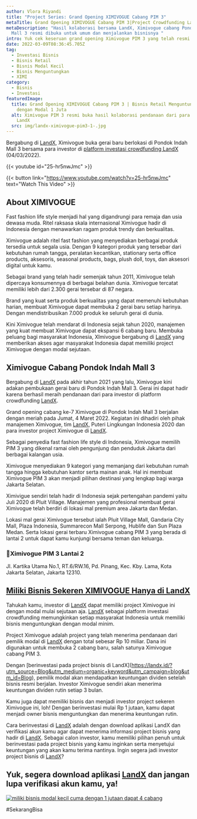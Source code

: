 ```yaml
---
author: Vlora Riyandi
title: "Project Series: Grand Opening XIMIVOGUE Cabang PIM 3"
metaTitle: Grand Opening XIMIVOGUE Cabang PIM 3|Project Crowdfunding LandX
metaDescription: "Hasil kolaborasi bersama LandX, Ximivogue cabang Pondok Indah
  Mall 3 resmi dibuka untuk umum dan menjalankan bisnisnya "
intro: Yuk cek keseruan grand opening Ximivogue PIM 3 yang telah resmi beroperasi.
date: 2022-03-09T08:36:45.705Z
tag:
  - Investasi Bisnis
  - Bisnis Retail
  - Bisnis Modal Kecil
  - Bisnis Menguntungkan
  - XIMI
category:
  - Bisnis
  - Investasi
featuredImage:
  title: Grand Opening XIMIVOGUE Cabang PIM 3 | Bisnis Retail Menguntungkan Cuma
    dengan Modal 1 Juta
  alt: Ximivogue PIM 3 resmi buka hasil kolaborasi pendanaan dari para investor
    LandX
  src: img/landx-ximivogue-pim3-1-.jpg
---
```

Bergabung di [LandX](https://landx.id/), Ximivogue buka gerai baru berlokasi di Pondok Indah Mall 3 bersama para investor di [platform investasi crowdfunding LandX](https://landx.id/) (04/03/2022).

{{< youtube id="25-hr5nwJmc" >}}

{{< button link="https://www.youtube.com/watch?v=25-hr5nwJmc" text="Watch This Video" >}}

## About XIMIVOGUE

Fast fashion life style menjadi hal yang digandrungi para remaja dan usia dewasa muda. Ritel raksasa skala internasional Ximivogue hadir di Indonesia dengan menawarkan ragam produk trendy dan berkualitas.

Ximivogue adalah ritel fast fashion yang menyediakan berbagai produk tersedia untuk segala usia. Dengan 9 kategori produk yang tersebar dari kebutuhan rumah tangga, peralatan kecantikan, stationary serta office products, aksesoris, seasonal products, bags, plush doll, toys, dan aksesori digital untuk kamu.

Sebagai brand yang telah hadir semenjak tahun 2011, Ximivogue telah dipercaya konsumennya di berbagai belahan dunia. Ximivogue tercatat memiliki lebih dari 2.300 gerai tersebar di 87 negara.

Brand yang kuat serta produk berkualitas yang dapat memenuhi kebutuhan harian, membuat Ximivogue dapat membuka 2 gerai baru setiap harinya. Dengan mendistribusikan 7.000 produk ke seluruh gerai di dunia.

Kini Ximivogue telah mendarat di Indonesia sejak tahun 2020, manajemen yang kuat membuat Ximivogue dapat ekspansi 6 cabang baru. Membuka peluang bagi masyarakat Indonesia, XImivogue bergabung di [LandX](https://landx.id/) yang memberikan akses agar masyarakat Indonesia dapat memiliki project Ximivogue dengan modal sejutaan.

## Ximivogue Cabang Pondok Indah Mall 3

Bergabung di [LandX](https://landx.id/) pada akhir tahun 2021 yang lalu, Ximivogue kini adakan pembukaan gerai baru di Pondok Indah Mall 3. Gerai ini dapat hadir karena berhasil meraih pendanaan dari para investor di platform crowdfunding [LandX](https://landx.id/).

Grand opening cabang ke-7 Ximivogue di Pondok Indah Mall 3 berjalan dengan meriah pada Jumat, 4 Maret 2022. Kegiatan ini dihadiri oleh pihak manajemen Ximivogue, tim [LandX](https://landx.id/), Puteri Lingkungan Indonesia 2020 dan para investor project Ximivogue di [LandX](https://landx.id/).

Sebagai penyedia fast fashion life style di Indonesia, Ximivogue memilih PIM 3 yang dikenal ramai oleh pengunjung dan penduduk Jakarta dari berbagai kalangan usia. 

Ximivogue menyediakan 9 kategori yang memanjang dari kebutuhan rumah tangga hingga kebutuhan kantor serta mainan anak. Hal ini membuat Ximivogue PIM 3 akan menjadi pilihan destinasi yang lengkap bagi warga Jakarta Selatan.

Ximivigue sendiri telah hadir di Indonesia sejak pertengahan pandemi yaitu Juli 2020 di Pluit Village. Manajemen yang profesional membuat gerai Ximivogue telah berdiri di lokasi mal premium area Jakarta dan Medan. 

Lokasi mal gerai Ximivogue tersebut ialah Pluit Village Mall, Gandaria City Mall, Plaza Indonesia, Summarecon Mall Serpong, Hublife dan Sun Plaza Medan. Serta lokasi gerai terbaru Ximivogue cabang PIM 3 yang berada di lantai 2 untuk dapat kamu kunjungi bersama teman dan keluarga. 

### 📍Ximivogue PIM 3 Lantai 2

Jl. Kartika Utama No.1, RT.6/RW.16, Pd. Pinang, Kec. Kby. Lama, Kota Jakarta Selatan, Jakarta 12310.

## [Miliki Bisnis Sekeren XIMIVOGUE Hanya di LandX](https://landx.id/?utm_source=Blog&utm_medium=organic+keyword&utm_campaign=blog&utm_id=Blog)

Tahukah kamu, investor di [LandX](https://landx.id/) dapat memiliki project Ximivogue ini dengan modal mulai sejutaan aja. [LandX](https://landx.id/) sebagai platform investasi crowdfunding memungkinkan setiap masyarakat Indonesia untuk memiliki bisnis menguntungkan dengan modal minim.

Project Ximivogue adalah project yang telah menerima pendanaan dari pemilik modal di [LandX](https://landx.id/) dengan total sebesar Rp 10 miliar. Dana ini digunakan untuk membuka 2 cabang baru, salah satunya Ximivogue cabang PIM 3. 

Dengan \[berinvestasi pada project bisnis di LandX](https://landx.id/?utm_source=Blog&utm_medium=organic+keyword&utm_campaign=blog&utm_id=Blog), pemilik modal akan mendapatkan keuntungan dividen setelah bisnis resmi berjalan. Investor Ximivogue sendiri akan menerima keuntungan dividen rutin setiap 3 bulan.

Kamu juga dapat memiliki bisnis dan menjadi investor project sekeren Ximivogue ini, loh! Dengan berinvestasi mulai Rp 1 jutaan, kamu dapat menjadi owner bisnis menguntungkan dan menerima keuntungan rutin.

Cara berinvestasi di [LandX](https://landx.id/) adalah dengan download aplikasi LandX dan verifikasi akun kamu agar dapat menerima informasi project bisnis yang hadir di [LandX](https://landx.id/?utm_source=Blog&utm_medium=organic+keyword&utm_campaign=blog&utm_id=Blog). Sebagai calon investor, kamu memiliki pilihan penuh untuk berinvestasi pada project bisnis yang kamu inginkan serta menyetujui keuntungan yang akan kamu terima nantinya. Ingin segera jadi investor project bisnis di [LandX](https://landx.id/?utm_source=Blog&utm_medium=organic+keyword&utm_campaign=blog&utm_id=Blog)?

## Yuk, segera download aplikasi [LandX](https://landx.id/?utm_source=Blog&utm_medium=organic+keyword&utm_campaign=blog&utm_id=Blog) dan jangan lupa verifikasi akun kamu, ya!

[![miliki bisnis modal kecil cuma dengan 1 jutaan dapat 4 cabang ](https://accountgram-production.sfo2.cdn.digitaloceanspaces.com/landx_ghost/2021/11/jadi-owner-bisnis-hanya-1-jutaan-dengan-cuan-yang-sangat-menjanjikan.png)](https://landx.id/?utm_source=Blog&utm_medium=organic+keyword&utm_campaign=blog&utm_id=Blog)

#SekarangBisa